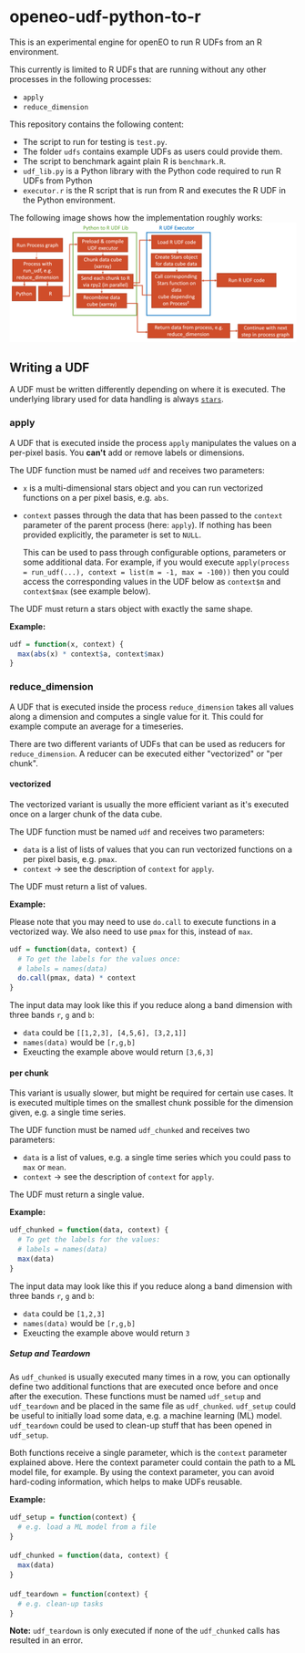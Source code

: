 # openeo-udf-python-to-r

This is an experimental engine for openEO to run R UDFs from an R environment.

This currently is limited to R UDFs that are running without any other processes in the following processes:
- `apply`
- `reduce_dimension`

This repository contains the following content:
- The script to run for testing is `test.py`.
- The folder `udfs` contains example UDFs as users could provide them.
- The script to benchmark againt plain R is `benchmark.R`.
- `udf_lib.py` is a Python library with the Python code required to run R UDFs from Python
- `executor.r` is the R script that is run from R and executes the R UDF in the Python environment.

The following image shows how the implementation roughly works:
![Workflow](docs/workflow.png)

## Writing a UDF

A UDF must be written differently depending on where it is executed.
The underlying library used for data handling is always [`stars`](https://r-spatial.github.io/stars/).

### apply

A UDF that is executed inside the process `apply` manipulates the values on a per-pixel basis.
You **can't** add or remove labels or dimensions.

The UDF function must be named `udf` and receives two parameters:

- `x` is a multi-dimensional stars object and you can run vectorized functions on a per pixel basis, e.g. `abs`.
- `context` passes through the data that has been passed to the `context` parameter of the parent process (here: `apply`). If nothing has been provided explicitly, the parameter is set to `NULL`.
  
  This can be used to pass through configurable options, parameters or some additional data.
  For example, if you would execute `apply(process = run_udf(...), context = list(m = -1, max = -100))` then you could access the corresponding values in the UDF below as `context$m` and `context$max` (see example below).

The UDF must return a stars object with exactly the same shape.

**Example:**

```r
udf = function(x, context) {
  max(abs(x) * context$a, context$max)
}
```

### reduce_dimension

A UDF that is executed inside the process `reduce_dimension` takes all values along a dimension and computes a single value for it.
This could for example compute an average for a timeseries.

There are two different variants of UDFs that can be used as reducers for `reduce_dimension`.
A reducer can be executed either "vectorized" or "per chunk".

#### vectorized

The vectorized variant is usually the more efficient variant as it's executed once on a larger chunk of the data cube.

The UDF function must be named `udf` and receives two parameters:

- `data` is a list of lists of values that you can run vectorized functions on a per pixel basis, e.g. `pmax`.
- `context` -> see the description of `context` for `apply`.

The UDF must return a list of values.

**Example:**

Please note that you may need to use `do.call` to execute functions in a vectorized way. We also need to use `pmax` for this, instead of `max`.

```r
udf = function(data, context) {
  # To get the labels for the values once:
  # labels = names(data)
  do.call(pmax, data) * context
}
```

The input data may look like this if you reduce along a band dimension with three bands `r`, `g` and `b`:

- `data` could be `[[1,2,3], [4,5,6], [3,2,1]]`
- `names(data)` would be `[r,g,b]`
- Exeucting the example above would return `[3,6,3]`

#### per chunk

This variant is usually slower, but might be required for certain use cases. It is executed multiple times on the smallest chunk possible for the dimension given, e.g. a single time series.

The UDF function must be named `udf_chunked` and receives two parameters:

- `data` is a list of values, e.g. a single time series which you could pass to `max` or `mean`.
- `context` -> see the description of `context` for `apply`.

The UDF must return a single value.

**Example:**

```r
udf_chunked = function(data, context) {
  # To get the labels for the values:
  # labels = names(data)
  max(data)
}
```

The input data may look like this if you reduce along a band dimension with three bands `r`, `g` and `b`:

- `data` could be `[1,2,3]`
- `names(data)` would be `[r,g,b]`
- Exeucting the example above would return `3`

##### Setup and Teardown

As `udf_chunked` is usually executed many times in a row, you can optionally define two additional functions that are executed once before and once after the execution.
These functions must be named `udf_setup` and `udf_teardown` and be placed in the same file as `udf_chunked`.
`udf_setup` could be useful to initially load some data, e.g. a machine learning (ML) model.
`udf_teardown` could be used to clean-up stuff that has been opened in `udf_setup`.

Both functions receive a single parameter, which is the `context` parameter explained above.
Here the context parameter could contain the path to a ML model file, for example.
By using the context parameter, you can avoid hard-coding information, which helps to make UDFs reusable.

**Example:**

```r
udf_setup = function(context) {
  # e.g. load a ML model from a file
}

udf_chunked = function(data, context) {
  max(data)
}

udf_teardown = function(context) {
  # e.g. clean-up tasks
}
```

**Note:** `udf_teardown` is only executed if none of the `udf_chunked` calls has resulted in an error.